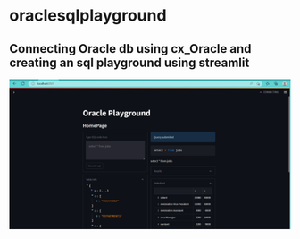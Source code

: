 # oraclesqlplayground
## Connecting Oracle db using cx_Oracle and creating an sql playground using streamlit

![ScreenshotStreamlit](screenshot-streamlit.PNG)
